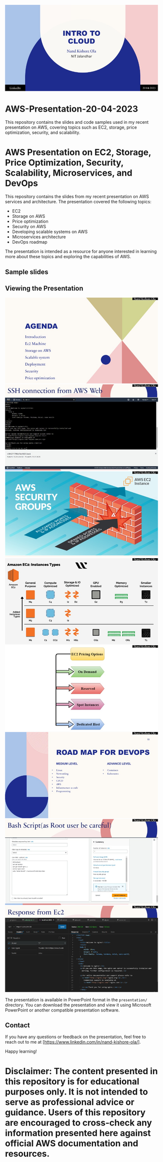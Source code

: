 ![welcome](https://github.com/Nandu0786b/AWS-Presentation-20-04-2023/blob/main/sample%20pic/aws1%20-%20Copy.jpeg)

# AWS-Presentation-20-04-2023
This repository contains the slides and code samples used in my recent presentation on AWS, covering topics such as EC2, storage, price optimization, security, and scalability.

# AWS Presentation on EC2, Storage, Price Optimization, Security, Scalability, Microservices, and DevOps

This repository contains the slides from my recent presentation on AWS services and architecture. The presentation covered the following topics:

- EC2
- Storage on AWS
- Price optimization
- Security on AWS
- Developing scalable systems on AWS
- Microservices architecture
- DevOps roadmap

The presentation is intended as a resource for anyone interested in learning more about these topics and exploring the capabilities of AWS. 
## Sample slides


## Viewing the Presentation
![sample2](https://github.com/Nandu0786b/AWS-Presentation-20-04-2023/blob/main/sample%20pic/aws2%20-%20Copy.jpeg)
![sample3](https://github.com/Nandu0786b/AWS-Presentation-20-04-2023/blob/main/sample%20pic/aws3%20-%20Copy.jpeg)
![sample4](https://github.com/Nandu0786b/AWS-Presentation-20-04-2023/blob/main/sample%20pic/aws4%20-%20Copy.jpeg)
![sample4](https://github.com/Nandu0786b/AWS-Presentation-20-04-2023/blob/main/sample%20pic/aws5%20-%20Copy.jpeg)
![sample5](https://github.com/Nandu0786b/AWS-Presentation-20-04-2023/blob/main/sample%20pic/aws6%20-%20Copy.jpeg)
![sample6](https://github.com/Nandu0786b/AWS-Presentation-20-04-2023/blob/main/sample%20pic/aws7%20-%20Copy.jpeg)
![user data script during ec2 create](https://github.com/Nandu0786b/AWS-Presentation-20-04-2023/blob/main/sample%20pic/User%20Data.jpeg)
![nginx response from the ec2](https://github.com/Nandu0786b/AWS-Presentation-20-04-2023/blob/main/sample%20pic/nginx%20response%20from%20ec2%20machine.jpeg)


The presentation is available in PowerPoint format in the `presentation/` directory. You can download the presentation and view it using Microsoft PowerPoint or another compatible presentation software.

## Contact

If you have any questions or feedback on the presentation, feel free to reach out to me at [https://www.linkedin.com/in/nand-kishore-ola/].

Happy learning!

# **Disclaimer:** The content presented in this repository is for educational purposes only. It is not intended to serve as professional advice or guidance. Users of this repository are encouraged to cross-check any information presented here against official AWS documentation and resources. 

